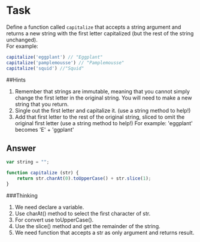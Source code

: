 # Task 

Define a function called `capitalize` that accepts a string argument and returns a new string with the first letter capitalized (but the rest of the string unchanged).  
For example:

```javascript
capitalize('eggplant') // "Eggplant"
capitalize('pamplemousse') // "Pamplemousse"
capitalize('squid') //"Squid"
```
##Hints

1. Remember that strings are immutable, meaning that you cannot simply change the first letter in the original string.  You will need to make a new string that you return.
2. Single out the first letter and capitalize it. (use a string method to help!)
3. Add that first letter to the rest of the original string, sliced to omit the original first letter (use a string method to help!)
For example: 'eggplant' becomes 'E' + 'ggplant'

## Answer

```javascript
var string = "";

function capitalize (str) {
    return str.charAt(0).toUpperCase() + str.slice(1);
}
```

###Thinking

1. We need declare a variable. 
2. Use charAt() method to select the first character of str.
3. For convert use toUpperCase(). 
4. Use the slice() method and get the remainder of the string.
5. We need function that accepts a str as only argument and returns result.    
